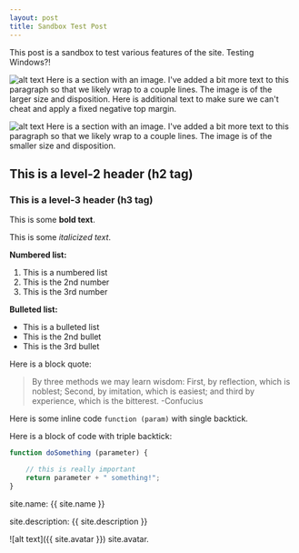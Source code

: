 ```yaml
---
layout: post
title: Sandbox Test Post
---
```


This post is a sandbox to test various features of the site. Testing Windows?!

![alt text]({{site.img}}/testpost/1.png)
Here is a section with an image. I've added a bit more text to this paragraph so that we likely wrap to a couple lines. The image is of the larger size and disposition. Here is additional text to make sure we can't cheat and apply a fixed negative top margin.

![alt text]({{site.img}}/testpost/2.png)
Here is a section with an image. I've added a bit more text to this paragraph so that we likely wrap to a couple lines. The image is of the smaller size and disposition.

## This is a level-2 header (h2 tag)

### This is a level-3 header (h3 tag)

This is some **bold text**.

This is some *italicized text*.

**Numbered list:**

1. This is a numbered list
2. This is the 2nd number
3. This is the 3rd number

**Bulleted list:**

- This is a bulleted list
- This is the 2nd bullet
- This is the 3rd bullet

Here is a block quote:

> By three methods we may learn wisdom: First, by reflection, which is noblest; Second, by imitation, which is easiest; and third by experience, which is the bitterest. -Confucius

Here is some inline code `function (param)` with single backtick.

Here is a block of code with triple backtick:

```javascript
function doSomething (parameter) {

	// this is really important
	return parameter + " something!";
}
```

site.name: {{ site.name }}

site.description: {{ site.description }}

![alt text]({{ site.avatar }})
site.avatar.
